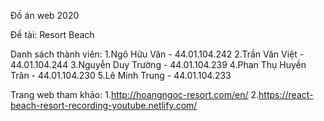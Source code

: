 Đồ  án web 2020

Đề tài: Resort Beach

Danh sách thành viên: 
    1.Ngô Hữu Văn - 44.01.104.242
    2.Trần Văn Việt - 44.01.104.244
    3.Nguyễn Duy Trường - 44.01.104.239
    4.Phan Thụ Huyền Trân - 44.01.104.230
    5.Lê Minh Trung - 44.01.104.233

Trang web tham khảo: 
    1.http://hoangngoc-resort.com/en/
    2.https://react-beach-resort-recording-youtube.netlify.com/
